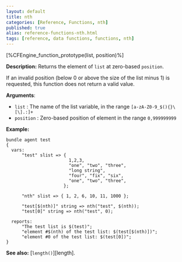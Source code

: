 ```yaml
---
layout: default
title: nth
categories: [Reference, Functions, nth]
published: true
alias: reference-functions-nth.html
tags: [reference, data functions, functions, nth]
---
```


[%CFEngine_function_prototype(list, position)%]

**Description:** Returns the element of `list` at zero-based `position`.

If an invalid position (below 0 or above the size of the list minus 1)
is requested, this function does not return a valid value.

**Arguments**:

* `list` : The name of the list variable, in the range
`[a-zA-Z0-9_$(){}\[\].:]+`
* `position` : Zero-based position of element in the range `0,999999999`

**Example:**

```cf3
bundle agent test
{
  vars:
      "test" slist => {
                        1,2,3,
                        "one", "two", "three",
                        "long string",
                        "four", "fix", "six",
                        "one", "two", "three",
                      };

      "nth" slist => { 1, 2, 6, 10, 11, 1000 };

      "test[$(nth)]" string => nth("test", $(nth));
      "test[0]" string => nth("test", 0);

  reports:
      "The test list is $(test)";
      "element #$(nth) of the test list: $(test[$(nth)])";
      "element #0 of the test list: $(test[0])";
}
```

**See also:** [`length()`][length].

